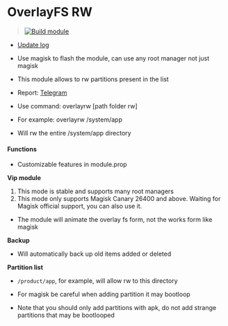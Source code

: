 # OverlayFS RW

> [![Build module](https://github.com/Zenlua/Overlayfs/actions/workflows/build.yml/badge.svg)](https://github.com/Zenlua/Overlayfs/actions/workflows/build.yml)

+ [Update log](./module/log.md)

+ Use magisk to flash the module, can use any root manager not just magisk

+ This module allows to rw partitions present in the list

+ Report: [Telegram](https://t.me/toolmod)

+ Use command: overlayrw [path folder rw]

+ For example: overlayrw /system/app

+ Will rw the entire /system/app directory

#### Functions

+ Customizable features in module.prop

**Vip module**

1. This mode is stable and supports many root managers
2. This mode only supports Magisk Canary 26400 and above. Waiting for Magisk official support, you can also use it.

+ The module will animate the overlay fs form, not the works form like magisk

**Backup**

+ Will automatically back up old items added or deleted

**Partition list**

+ `/product/app`, for example, will allow rw to this directory

+ For magisk be careful when adding partition it may bootloop

+ Note that you should only add partitions with apk, do not add strange partitions that may be bootlooped



